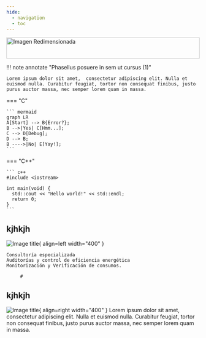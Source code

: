 ```yaml
---
hide:
  - navigation
  - toc
---
```

  <img src="../../assets/water-1544808_1280.jpg" alt="Imagen Redimensionada" style="width: 100%; height: 55px; object-fit: cover;">

 

!!! note annotate "Phasellus posuere in sem ut cursus (1)"

    Lorem ipsum dolor sit amet,  consectetur adipiscing elit. Nulla et
    euismod nulla. Curabitur feugiat, tortor non consequat finibus, justo
    purus auctor massa, nec semper lorem quam in massa.



=== "C"

    ``` mermaid
    graph LR
    A[Start] --> B{Error?};
    B -->|Yes| C[Hmm...];
    C --> D[Debug];
    D --> B;
    B ---->|No| E[Yay!];
    ```

=== "C++"

    ``` c++
    #include <iostream>

    int main(void) {
      std::cout << "Hello world!" << std::endl;
      return 0;
    }
    ```
 
## kjhkjh
![Image title](https://dummyimage.com/600x400/eee/aaa){ align=left width="400" }

    Consultoría especializada
    Auditorías y control de eficiencia energética
    Monitorización y Verificación de consumos.

         # 
## kjhkjh
![Image title](https://dummyimage.com/600x400/eee/aaa){ align=right width="400" }
Lorem ipsum dolor sit amet, consectetur 
adipiscing elit. Nulla et euismod nulla. Curabitur feugiat, tortor non consequat finibus,
justo purus auctor massa, nec semper lorem quam in massa.
        